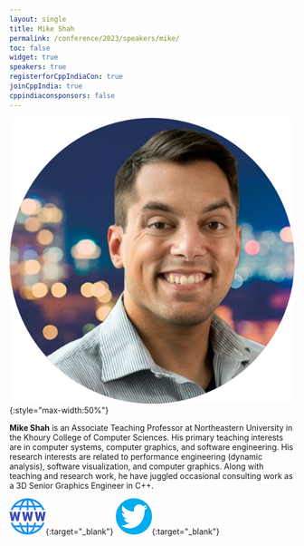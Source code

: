```yaml
---
layout: single
title: Mike Shah
permalink: /conference/2023/speakers/mike/
toc: false
widget: true
speakers: true
registerforCppIndiaCon: true
joinCppIndia: true
cppindiaconsponsors: false
---
```


![Mike Shah](/conference/2023/graphics/speakers/mike.png "Mike Shah"){:style="max-width:50%"}

**Mike Shah** is an Associate Teaching Professor at Northeastern University in the Khoury College of Computer Sciences. His primary teaching interests are in computer systems, computer graphics, and software engineering. His research interests are related to performance engineering (dynamic analysis), software visualization, and computer graphics. Along with teaching and research work, he have juggled occasional consulting work as a 3D Senior Graphics Engineer in C++.

[![Mike Shah](/assets/images/www.png "Mike Shah")](www.mshah.io ){:target="_blank"}
[![Mike Shah](/assets/images/twitter.png "Mike Shah")](https://twitter.com/MichaelShah){:target="_blank"}
